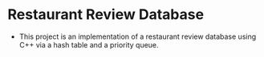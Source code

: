 # Restaurant Review Database

- This project is an implementation of a restaurant review database using C++ via a hash table and a priority queue. 
